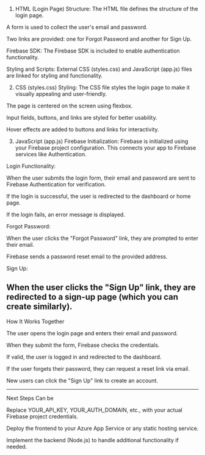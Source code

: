 1. HTML (Login Page)
Structure: The HTML file defines the structure of the login page.

A form is used to collect the user's email and password.

Two links are provided: one for Forgot Password and another for Sign Up.

Firebase SDK: The Firebase SDK is included to enable authentication functionality.

Styling and Scripts: External CSS (styles.css) and JavaScript (app.js) files are linked for styling and functionality.

2. CSS (styles.css)
Styling: The CSS file styles the login page to make it visually appealing and user-friendly.

The page is centered on the screen using flexbox.

Input fields, buttons, and links are styled for better usability.

Hover effects are added to buttons and links for interactivity.

3. JavaScript (app.js)
Firebase Initialization: Firebase is initialized using your Firebase project configuration. This connects your app to Firebase services like Authentication.

Login Functionality:

When the user submits the login form, their email and password are sent to Firebase Authentication for verification.

If the login is successful, the user is redirected to the dashboard or home page.

If the login fails, an error message is displayed.

Forgot Password:

When the user clicks the "Forgot Password" link, they are prompted to enter their email.

Firebase sends a password reset email to the provided address.

Sign Up:

When the user clicks the "Sign Up" link, they are redirected to a sign-up page (which you can create similarly).
------------------------------------------------
How It Works Together

The user opens the login page and enters their email and password.

When they submit the form, Firebase checks the credentials.

If valid, the user is logged in and redirected to the dashboard.

If the user forgets their password, they can request a reset link via email.

New users can click the "Sign Up" link to create an account.

------------------------------------------------

Next Steps Can be 


Replace YOUR_API_KEY, YOUR_AUTH_DOMAIN, etc., with your actual Firebase project credentials.

Deploy the frontend to your Azure App Service or any static hosting service.

Implement the backend (Node.js) to handle additional functionality if needed.
